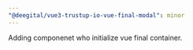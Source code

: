 ```yaml
---
"@deegital/vue3-trustup-io-vue-final-modal": minor
---
```


Adding componenet who initialize vue final container.
